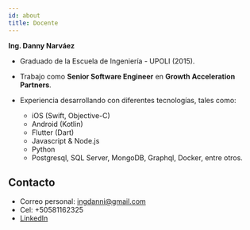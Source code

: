 ```yaml
---
id: about
title: Docente
---
```


**Ing. Danny Narváez**

* Graduado de la Escuela de Ingeniería - UPOLI (2015).
* Trabajo como **Senior Software Engineer** en **Growth Acceleration Partners**.
* Experiencia desarrollando con diferentes tecnologías, tales como:

  * iOS (Swift, Objective-C)
  * Android (Kotlin)
  * Flutter (Dart)
  * Javascript & Node.js
  * Python
  * Postgresql, SQL Server, MongoDB, Graphql, Docker, entre otros.

## Contacto

* Correo personal: [ingdanni@gmail.com](mailto:ingdanni@gmail.com)
* Cel: +50581162325
* [LinkedIn](https://www.linkedin.com/in/dannynarvaez/)

